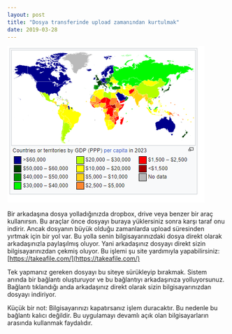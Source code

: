 ```yaml
---
layout: post
title: "Dosya transferinde upload zamanından kurtulmak"
date: 2019-03-28
---
```


![](/images/image.png)

Bir arkadaşına dosya yolladığınızda dropbox, drive veya benzer bir araç kullanırsın. Bu araçlar önce dosyayı buraya yüklersiniz sonra karşı taraf onu indirir. Ancak dosyanın büyük olduğu zamanlarda upload süresinden yırtmak için bir yol var. Bu yolla senin bilgisayarınızdaki dosya direkt olarak arkadaşınızla paylaşılmış oluyor. Yani arkadaşınız dosyayı direkt sizin bilgisayarınızdan çekmiş oluyor. Bu işlemi şu site yardımıyla yapabilirsiniz:  
[https://takeafile.com/](https://takeafile.com/)

Tek yapmanız gereken dosyayı bu siteye sürükleyip bırakmak. Sistem anında bir bağlantı oluşturuyor ve bu bağlantıyı arkadaşınıza yolluyorsunuz. Bağlantı tıklandığı anda arkadaşınız direkt olarak sizin bilgisayarınızdan dosyayı indiriyor.

Küçük bir not: Bilgisayarınızı kapatırsanız işlem duracaktır. Bu nedenle bu bağlantı kalıcı değildir. Bu uygulamayı devamlı açık olan bilgisayarların arasında kullanmak faydalıdır.
